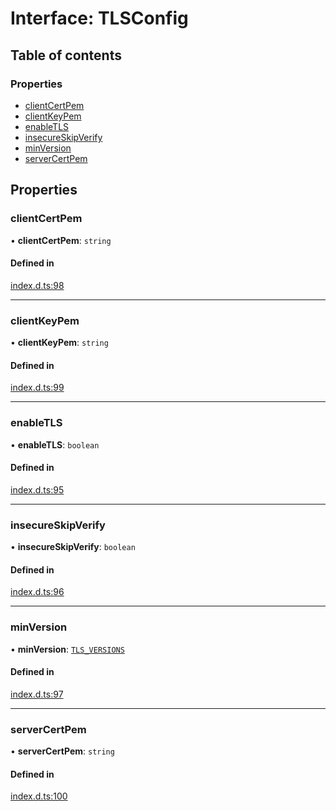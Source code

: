 # Interface: TLSConfig

## Table of contents

### Properties

- [clientCertPem](TLSConfig.md#clientcertpem)
- [clientKeyPem](TLSConfig.md#clientkeypem)
- [enableTLS](TLSConfig.md#enabletls)
- [insecureSkipVerify](TLSConfig.md#insecureskipverify)
- [minVersion](TLSConfig.md#minversion)
- [serverCertPem](TLSConfig.md#servercertpem)

## Properties

### clientCertPem

• **clientCertPem**: `string`

#### Defined in

[index.d.ts:98](https://github.com/mostafa/xk6-kafka/blob/main/index.d.ts#L98)

___

### clientKeyPem

• **clientKeyPem**: `string`

#### Defined in

[index.d.ts:99](https://github.com/mostafa/xk6-kafka/blob/main/index.d.ts#L99)

___

### enableTLS

• **enableTLS**: `boolean`

#### Defined in

[index.d.ts:95](https://github.com/mostafa/xk6-kafka/blob/main/index.d.ts#L95)

___

### insecureSkipVerify

• **insecureSkipVerify**: `boolean`

#### Defined in

[index.d.ts:96](https://github.com/mostafa/xk6-kafka/blob/main/index.d.ts#L96)

___

### minVersion

• **minVersion**: [`TLS_VERSIONS`](../enums/TLS_VERSIONS.md)

#### Defined in

[index.d.ts:97](https://github.com/mostafa/xk6-kafka/blob/main/index.d.ts#L97)

___

### serverCertPem

• **serverCertPem**: `string`

#### Defined in

[index.d.ts:100](https://github.com/mostafa/xk6-kafka/blob/main/index.d.ts#L100)
